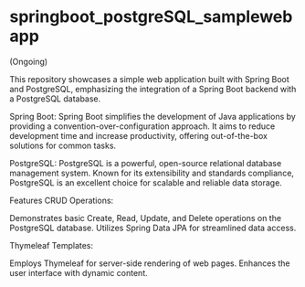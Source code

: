 # springboot_postgreSQL_samplewebapp

(Ongoing)

This repository showcases a simple web application built with Spring Boot and PostgreSQL, emphasizing the integration of a Spring Boot backend with a PostgreSQL database.

Spring Boot:
Spring Boot simplifies the development of Java applications by providing a convention-over-configuration approach. It aims to reduce development time and increase productivity, offering out-of-the-box solutions for common tasks.

PostgreSQL:
PostgreSQL is a powerful, open-source relational database management system. Known for its extensibility and standards compliance, PostgreSQL is an excellent choice for scalable and reliable data storage.

Features
CRUD Operations:

Demonstrates basic Create, Read, Update, and Delete operations on the PostgreSQL database.
Utilizes Spring Data JPA for streamlined data access.

Thymeleaf Templates:

Employs Thymeleaf for server-side rendering of web pages.
Enhances the user interface with dynamic content.

